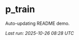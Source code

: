 # p_train

Auto-updating README demo.

<!--START_SECTION:status-->
_Last run: 2025-10-26 08:28 UTC_
<!--END_SECTION:status-->






















































































































































































































































































































































































































































































































































































































































































































































































































































































































































































































































































































































































































































































































































































































































































